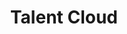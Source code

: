 ---
title: Talent Cloud
layout: talent-cloud
lang: en
lang-ref: talent-cloud
section1:
  title: Key Project Goals
  subsections:
    - title: Optimizing Fit-to-Team
      content:
        - People work with people. They’re more than a job description. This is why high performing teams often require a strong fit between team members. Talent Cloud developed a five-factor match, adding team culture, management style, and operating context to the basic match between job requirements and applicant skill set.
    - title: Diversity and Inclusion
      content:
        - When people change what is valued in a system, they change who is valued... and that leads to different outcomes. Talent Cloud has pioneered a new methodology for recognizing skills and talent, designed to improve diversity and inclusion outcomes for equity-seeking groups.
    - title: Reducing Time-to-Staff
      content:
        - Speed is a key factor in recruiting top talent. Talent Cloud set the ambitious performance objective of a 30 day time to staff (plus security clearance). After 2 years of testing, the project was able to deliver an average time of ~40 calendar days (plus security clearance). An improvement of ~85 days from the experiment’s early days.
section2:
  title: The Talent Cloud Results Report
  subtitle: We’ve assembled a comprehensive record of the Talent Cloud project, including the goals, structure, process, and outcomes.
  button:
    type: link
    label: Read It Here
    title: Read the Talent Cloud results report or download it as a file.
    route: /en/talent-cloud/report/
section3:
  title: About the Experiment
  subtitle: The Talent Cloud experiment explored digital age concepts for modernizing the government’s approach to talent and recruitment. It was a partner funded initiative, built by a multidisciplinary team, and was hosted out of the Digital Change Sector in the Office of the Chief Information Officer. The initiative focused on generating project-based opportunities (term jobs only), primarily (but not exclusively) for digital areas of work.
  stats:
    - text: An experimental project launched in July 2017.
      icon: '<svg xmlns="http://www.w3.org/2000/svg" class="h-5 w-5" viewBox="0 0 20 20" fill="currentColor"><path fill-rule="evenodd" d="M7 2a1 1 0 00-.707 1.707L7 4.414v3.758a1 1 0 01-.293.707l-4 4C.817 14.769 2.156 18 4.828 18h10.343c2.673 0 4.012-3.231 2.122-5.121l-4-4A1 1 0 0113 8.172V4.414l.707-.707A1 1 0 0013 2H7zm2 6.172V4h2v4.172a3 3 0 00.879 2.12l1.027 1.028a4 4 0 00-2.171.102l-.47.156a4 4 0 01-2.53 0l-.563-.187a1.993 1.993 0 00-.114-.035l1.063-1.063A3 3 0 009 8.172z" clip-rule="evenodd" /></svg>'
    - text: Platform built in-house, launched in October 2018.
      icon: '<svg xmlns="http://www.w3.org/2000/svg" class="h-5 w-5" viewBox="0 0 20 20" fill="currentColor"><path d="M10.707 2.293a1 1 0 00-1.414 0l-7 7a1 1 0 001.414 1.414L4 10.414V17a1 1 0 001 1h2a1 1 0 001-1v-2a1 1 0 011-1h2a1 1 0 011 1v2a1 1 0 001 1h2a1 1 0 001-1v-6.586l.293.293a1 1 0 001.414-1.414l-7-7z" /></svg>'
    - text: Project concluded in spring 2021. 
      icon: '<svg xmlns="http://www.w3.org/2000/svg" class="h-5 w-5" viewBox="0 0 20 20" fill="currentColor"><path fill-rule="evenodd" d="M5 2a1 1 0 011 1v1h1a1 1 0 010 2H6v1a1 1 0 01-2 0V6H3a1 1 0 010-2h1V3a1 1 0 011-1zm0 10a1 1 0 011 1v1h1a1 1 0 110 2H6v1a1 1 0 11-2 0v-1H3a1 1 0 110-2h1v-1a1 1 0 011-1zM12 2a1 1 0 01.967.744L14.146 7.2 17.5 9.134a1 1 0 010 1.732l-3.354 1.935-1.18 4.455a1 1 0 01-1.933 0L9.854 12.8 6.5 10.866a1 1 0 010-1.732l3.354-1.935 1.18-4.455A1 1 0 0112 2z" clip-rule="evenodd" /></svg>'
    - text: "3 Products: real hires, data, and bold new theory."
      icon: '<svg xmlns="http://www.w3.org/2000/svg" class="h-5 w-5" viewBox="0 0 20 20" fill="currentColor"><path fill-rule="evenodd" d="M6.267 3.455a3.066 3.066 0 001.745-.723 3.066 3.066 0 013.976 0 3.066 3.066 0 001.745.723 3.066 3.066 0 012.812 2.812c.051.643.304 1.254.723 1.745a3.066 3.066 0 010 3.976 3.066 3.066 0 00-.723 1.745 3.066 3.066 0 01-2.812 2.812 3.066 3.066 0 00-1.745.723 3.066 3.066 0 01-3.976 0 3.066 3.066 0 00-1.745-.723 3.066 3.066 0 01-2.812-2.812 3.066 3.066 0 00-.723-1.745 3.066 3.066 0 010-3.976 3.066 3.066 0 00.723-1.745 3.066 3.066 0 012.812-2.812zm7.44 5.252a1 1 0 00-1.414-1.414L9 10.586 7.707 9.293a1 1 0 00-1.414 1.414l2 2a1 1 0 001.414 0l4-4z" clip-rule="evenodd" /></svg>'
    - text: 50+ externally advertised job processes.
      icon: '<svg xmlns="http://www.w3.org/2000/svg" class="h-5 w-5" viewBox="0 0 20 20" fill="currentColor"><path fill-rule="evenodd" d="M6 6V5a3 3 0 013-3h2a3 3 0 013 3v1h2a2 2 0 012 2v3.57A22.952 22.952 0 0110 13a22.95 22.95 0 01-8-1.43V8a2 2 0 012-2h2zm2-1a1 1 0 011-1h2a1 1 0 011 1v1H8V5zm1 5a1 1 0 011-1h.01a1 1 0 110 2H10a1 1 0 01-1-1z" clip-rule="evenodd" /><path d="M2 13.692V16a2 2 0 002 2h12a2 2 0 002-2v-2.308A24.974 24.974 0 0110 15c-2.796 0-5.487-.46-8-1.308z" /></svg>'
    - text: Intensive research and testing on each process.
      icon: '<svg xmlns="http://www.w3.org/2000/svg" class="h-5 w-5" viewBox="0 0 20 20" fill="currentColor"><path d="M9 9a2 2 0 114 0 2 2 0 01-4 0z" /><path fill-rule="evenodd" d="M10 18a8 8 0 100-16 8 8 0 000 16zm1-13a4 4 0 00-3.446 6.032l-2.261 2.26a1 1 0 101.414 1.415l2.261-2.261A4 4 0 1011 5z" clip-rule="evenodd" /></svg>'
    - text: A new skills-based hiring model, designed to advance equity.
      icon: '<svg xmlns="http://www.w3.org/2000/svg" class="h-5 w-5" viewBox="0 0 20 20" fill="currentColor"><path d="M13 6a3 3 0 11-6 0 3 3 0 016 0zM18 8a2 2 0 11-4 0 2 2 0 014 0zM14 15a4 4 0 00-8 0v3h8v-3zM6 8a2 2 0 11-4 0 2 2 0 014 0zM16 18v-3a5.972 5.972 0 00-.75-2.906A3.005 3.005 0 0119 15v3h-3zM4.75 12.094A5.973 5.973 0 004 15v3H1v-3a3 3 0 013.75-2.906z" /></svg>'
    - text: Portable skills credentials experiments, including blockchain.
      icon: '<svg xmlns="http://www.w3.org/2000/svg" class="h-5 w-5" viewBox="0 0 20 20" fill="currentColor"><path fill-rule="evenodd" d="M2.166 4.999A11.954 11.954 0 0010 1.944 11.954 11.954 0 0017.834 5c.11.65.166 1.32.166 2.001 0 5.225-3.34 9.67-8 11.317C5.34 16.67 2 12.225 2 7c0-.682.057-1.35.166-2.001zm11.541 3.708a1 1 0 00-1.414-1.414L9 10.586 7.707 9.293a1 1 0 00-1.414 1.414l2 2a1 1 0 001.414 0l4-4z" clip-rule="evenodd" /></svg>'
    - text: "Remote work recruitment experiments (pre-COVID)."
      icon: '<svg xmlns="http://www.w3.org/2000/svg" class="h-5 w-5" viewBox="0 0 20 20" fill="currentColor"><path fill-rule="evenodd" d="M10 18a8 8 0 100-16 8 8 0 000 16zM4.332 8.027a6.012 6.012 0 011.912-2.706C6.512 5.73 6.974 6 7.5 6A1.5 1.5 0 019 7.5V8a2 2 0 004 0 2 2 0 011.523-1.943A5.977 5.977 0 0116 10c0 .34-.028.675-.083 1H15a2 2 0 00-2 2v2.197A5.973 5.973 0 0110 16v-2a2 2 0 00-2-2 2 2 0 01-2-2 2 2 0 00-1.668-1.973z" clip-rule="evenodd" /></svg>'
    - text: New approaches for optimizing the hiring fit-to-team.
      icon: '<svg xmlns="http://www.w3.org/2000/svg" class="h-5 w-5" viewBox="0 0 20 20" fill="currentColor"><path d="M9.049 2.927c.3-.921 1.603-.921 1.902 0l1.07 3.292a1 1 0 00.95.69h3.462c.969 0 1.371 1.24.588 1.81l-2.8 2.034a1 1 0 00-.364 1.118l1.07 3.292c.3.921-.755 1.688-1.54 1.118l-2.8-2.034a1 1 0 00-1.175 0l-2.8 2.034c-.784.57-1.838-.197-1.539-1.118l1.07-3.292a1 1 0 00-.364-1.118L2.98 8.72c-.783-.57-.38-1.81.588-1.81h3.461a1 1 0 00.951-.69l1.07-3.292z" /></svg>'
    - text: Remarkably strong recruitment results vs. industry averages.
      icon: '<svg xmlns="http://www.w3.org/2000/svg" class="h-5 w-5" viewBox="0 0 20 20" fill="currentColor"><path fill-rule="evenodd" d="M5 3a2 2 0 00-2 2v10a2 2 0 002 2h10a2 2 0 002-2V5a2 2 0 00-2-2H5zm9 4a1 1 0 10-2 0v6a1 1 0 102 0V7zm-3 2a1 1 0 10-2 0v4a1 1 0 102 0V9zm-3 3a1 1 0 10-2 0v1a1 1 0 102 0v-1z" clip-rule="evenodd" /></svg>'
    - text: Remarkably strong retention results after 1-2 years.
      icon: '<svg xmlns="http://www.w3.org/2000/svg" class="h-5 w-5" viewBox="0 0 20 20" fill="currentColor"><path fill-rule="evenodd" d="M5 9V7a5 5 0 0110 0v2a2 2 0 012 2v5a2 2 0 01-2 2H5a2 2 0 01-2-2v-5a2 2 0 012-2zm8-2v2H7V7a3 3 0 016 0z" clip-rule="evenodd" /></svg>'
    - text: Dramatic reduction in time-to-staff. 
      icon: '<svg xmlns="http://www.w3.org/2000/svg" class="h-5 w-5" viewBox="0 0 20 20" fill="currentColor"><path fill-rule="evenodd" d="M10 18a8 8 0 100-16 8 8 0 000 16zm1-12a1 1 0 10-2 0v4a1 1 0 00.293.707l2.828 2.829a1 1 0 101.415-1.415L11 9.586V6z" clip-rule="evenodd" /></svg>'
    - text: Indigenous Talent Portal developed with community.
      icon: '<svg xmlns="http://www.w3.org/2000/svg" class="h-5 w-5" viewBox="0 0 20 20" fill="currentColor"><path d="M2 5a2 2 0 012-2h7a2 2 0 012 2v4a2 2 0 01-2 2H9l-3 3v-3H4a2 2 0 01-2-2V5z" /><path d="M15 7v2a4 4 0 01-4 4H9.828l-1.766 1.767c.28.149.599.233.938.233h2l3 3v-3h2a2 2 0 002-2V9a2 2 0 00-2-2h-1z" /></svg>'
    - text: Build approach using best practices in accessibility.
      icon: '<svg xmlns="http://www.w3.org/2000/svg" class="h-5 w-5" viewBox="0 0 20 20" fill="currentColor"><path d="M9 6a3 3 0 11-6 0 3 3 0 016 0zM17 6a3 3 0 11-6 0 3 3 0 016 0zM12.93 17c.046-.327.07-.66.07-1a6.97 6.97 0 00-1.5-4.33A5 5 0 0119 16v1h-6.07zM6 11a5 5 0 015 5v1H1v-1a5 5 0 015-5z" /></svg>'
section4: 
  title: Where to From Here?
  content:
    - Talent Cloud, as a project, has officially concluded. The result of these development efforts over the last three years have led to numerous insights on ways to improve recruitment, and a fully operational staffing platform that has delivered a hiring timeline dramatically faster than the Government of Canada average. The project also managed to recruit a lot of great people from diverse backgrounds… many of whom reported never having considered applying for government work before applying with Talent Cloud.
    - In 2021-22, the project team itself will be shifting to collaborate with the GC Digital Community Management Office (also inside the Office of the Chief Information Officer) to develop a talent platform for the digital community. The new platform will deliver an interoperable talent repository, with a focus on manager-searchable talent pools. The project team will also be working with partners across the Government of Canada to advance work on an Indigenous Talent Portal. The team remains committed to advancing digital age talent solutions that advance equity and serve Canadians.
  links:
    report:
      label: Read the Report
      title:
    talent:
      label: Visit GC Digital Talent
      title:
    itp:
      label: Visit the Indigenous Talent Program
      title:
---